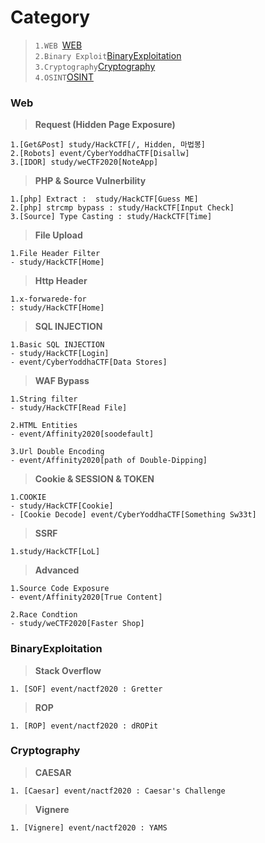 # Category
> `1.WEB `[WEB](#Web)  
> `2.Binary Exploit`[BinaryExploitation](#BinaryExploitation)  
> `3.Cryptography`[Cryptography](#Cryptography)   
> `4.OSINT`[OSINT](#OSINT)  

### Web
> **Request (Hidden Page Exposure)**  
```
1.[Get&Post] study/HackCTF[/, Hidden, 마법봉]
2.[Robots] event/CyberYoddhaCTF[Disallw] 
3.[IDOR] study/weCTF2020[NoteApp] 
```
> **PHP & Source Vulnerbility**
```
1.[php] Extract :  study/HackCTF[Guess ME]
2.[php] strcmp bypass : study/HackCTF[Input Check]
3.[Source] Type Casting : study/HackCTF[Time]
```

> **File Upload**
```
1.File Header Filter
- study/HackCTF[Home]
```

> **Http Header**   
```
1.x-forwarede-for
: study/HackCTF[Home]
```

> **SQL INJECTION**    
```
1.Basic SQL INJECTION
- study/HackCTF[Login]
- event/CyberYoddhaCTF[Data Stores]
```

> **WAF Bypass**  
```
1.String filter
- study/HackCTF[Read File]

2.HTML Entities
- event/Affinity2020[soodefault]

3.Url Double Encoding
- event/Affinity2020[path of Double-Dipping]
```

> **Cookie & SESSION & TOKEN**  
```
1.COOKIE
- study/HackCTF[Cookie] 
- [Cookie Decode] event/CyberYoddhaCTF[Something Sw33t]
```

> **SSRF**  
```
1.study/HackCTF[LoL]
```

> **Advanced**  
```
1.Source Code Exposure
- event/Affinity2020[True Content]

2.Race Condtion
- study/weCTF2020[Faster Shop]
```


### BinaryExploitation
> **Stack Overflow** 
```
1. [SOF] event/nactf2020 : Gretter
```
> **ROP**  
```
1. [ROP] event/nactf2020 : dROPit
```

### Cryptography
> **CAESAR**  
```
1. [Caesar] event/nactf2020 : Caesar's Challenge
```
> **Vignere**  
```
1. [Vignere] event/nactf2020 : YAMS
```
